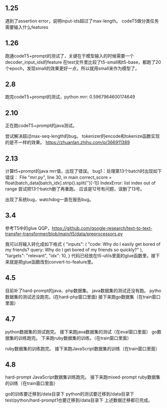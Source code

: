 ## 1.25 
遇到了assertion error，说明input-ids超过了max-length。
codeT5做分类任务需要输入什么features

## 1.26
跑通codeT5+prompt的测试了，关键在于模型输入的时候需要一个decoder_input_ids的feature
在test文件里比较了t5-small和t5-base，都跑了20个epoch，发现small的效果更好一点，所以就用small来作为模型了。

## 2.8
跑完codeT5+prompt的测试，python mrr: 0.5967964600174649

## 2.10
正在跑codeT5+prompt的java测试。

尝试解决超过max-seq-length的bug。
tokenizer的encode和tokenize函数实现的是不一样的效果。
https://zhuanlan.zhihu.com/p/366911389

## 2.13
计算t5+prompt的java mrr值，出现了错误。
bug1：处理第13个batch时出现如下错误：
  File "mrr.py", line 30, in main
    correct_score = float(batch_data[batch_idx].strip().split('<CODESPLIT>')[-1])
IndexError: list index out of range
尝试把13个batch删了再重跑。
应该是12号有问题，误删了13号。

出现了系统bug，watchdog一直在报告bug。


## 3.4
参考T5中的glue QQP，https://github.com/google-research/text-to-text-transfer-transformer/blob/main/t5/data/preprocessors.py

我可以将输入转化成如下格式
{
       "inputs": (
           "code: Why do I easily get bored of my friends? query: Why do I get bored of my friends so quickly?"
       ),
       "targets": "relevant",
      "idx": 10,
}
代码已经放在t5-utils里面的glue函数里，接下来就是把glue函数改到convert-to-feature里。


## 4.5
目前补了hard-prompt的java、php数据集。
java数据集的测试还没有跑。
pytho数据集的测试还没跑完。(在hard-php窗口里面)
接下来跑go数据集（在train窗口里面）

## 4.7
python数据集的测试跑完。
接下来跑java数据集的测试（在eval窗口里面）
go数据集的训练跑完。
下来跑ruby数据集的训练。（在train窗口里面）

ruby数据集的训练跑完。
接下来跑JavaScript数据集的训练（在train窗口里面）

## 4.8
hard-prompt JavaScript数据集训练跑完。
接下来跑mixed-prompt ruby数据集的训练（在train窗口里面）

go的训练要迁移到/data目录下
python的测试要迁移到/data目录下
test/python/hard-prompt1也要迁移到/data目录下
上述数据迁移都已完成。